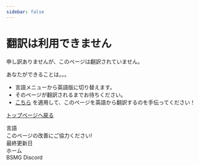 ```yaml
---
sidebar: false
---
```


# 翻訳は利用できません
申し訳ありませんが、このページは翻訳されていません。

あなたができることは。。。

* 言語メニューから英語版に切り替えます。
* そのページが翻訳されるまでお待ちください。
* [こちら](https://forms.gle/e3BqA3poMjESARe76) を適用して、このページを英語から翻訳するのを手伝ってください！

[トップページへ戻る](/)

言語  
このページの改善にご協力ください!  
最終更新日  
ホーム   
BSMG Discord
